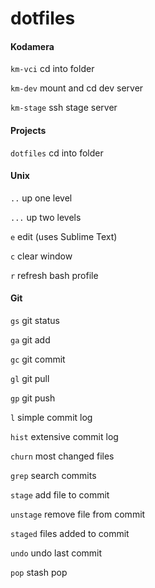 dotfiles
========

#### Kodamera

`km-vci` cd into folder

`km-dev` mount and cd dev server

`km-stage` ssh stage server


#### Projects

`dotfiles` cd into folder


#### Unix

`..` up one level

`...` up two levels

`e` edit (uses Sublime Text)

`c` clear window

`r` refresh bash profile


#### Git

`gs` git status

`ga` git add

`gc` git commit

`gl` git pull

`gp` git push

`l` simple commit log

`hist` extensive commit log

`churn` most changed files

`grep` search commits

`stage` add file to commit

`unstage` remove file from commit

`staged` files added to commit

`undo` undo last commit

`pop` stash pop
